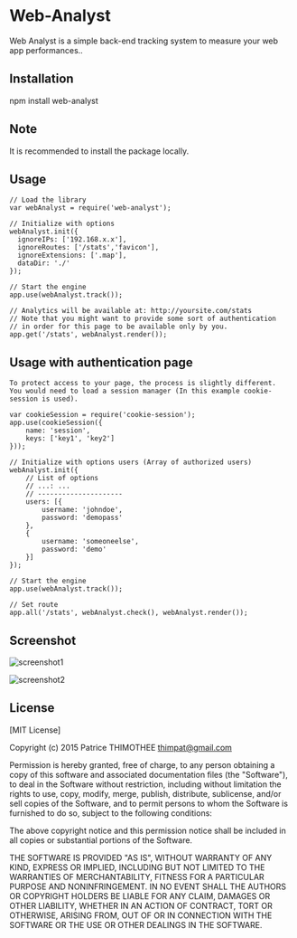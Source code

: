 
# Web-Analyst
Web Analyst is a simple back-end tracking system to measure your web app performances..

## Installation
   
npm install web-analyst


## Note

It is recommended to install the package locally.


## Usage

    // Load the library
    var webAnalyst = require('web-analyst');

    // Initialize with options
    webAnalyst.init({
      ignoreIPs: ['192.168.x.x'],
      ignoreRoutes: ['/stats','favicon'],
      ignoreExtensions: ['.map'],
      dataDir: './'
    });

    // Start the engine
    app.use(webAnalyst.track());

    // Analytics will be available at: http://yoursite.com/stats
    // Note that you might want to provide some sort of authentication
    // in order for this page to be available only by you.
    app.get('/stats', webAnalyst.render());


## Usage with authentication page

    To protect access to your page, the process is slightly different.
    You would need to load a session manager (In this example cookie-session is used).
    
    var cookieSession = require('cookie-session');
    app.use(cookieSession({
        name: 'session',
        keys: ['key1', 'key2']
    }));

    // Initialize with options users (Array of authorized users)
    webAnalyst.init({
        // List of options
        // ...: ...
        // ---------------------
        users: [{
            username: 'johndoe',
            password: 'demopass'
        },
        {
            username: 'someoneelse',
            password: 'demo'
        }]
    });

    // Start the engine
    app.use(webAnalyst.track());

    // Set route
    app.all('/stats', webAnalyst.check(), webAnalyst.render());
    

## Screenshot

![screenshot1](https://perspectivedev.com/portfolio/img/screenshot3.jpg)    

![screenshot2](https://perspectivedev.com/portfolio/img/screenshot4.jpg)    

## License

[MIT License]

Copyright (c) 2015 Patrice THIMOTHEE <thimpat@gmail.com>


Permission is hereby granted, free of charge, to any person obtaining a copy
of this software and associated documentation files (the "Software"), to deal
in the Software without restriction, including without limitation the rights
to use, copy, modify, merge, publish, distribute, sublicense, and/or sell
copies of the Software, and to permit persons to whom the Software is
furnished to do so, subject to the following conditions:


The above copyright notice and this permission notice shall be included in
all copies or substantial portions of the Software.


THE SOFTWARE IS PROVIDED "AS IS", WITHOUT WARRANTY OF ANY KIND, EXPRESS OR
IMPLIED, INCLUDING BUT NOT LIMITED TO THE WARRANTIES OF MERCHANTABILITY,
FITNESS FOR A PARTICULAR PURPOSE AND NONINFRINGEMENT.  IN NO EVENT SHALL THE
AUTHORS OR COPYRIGHT HOLDERS BE LIABLE FOR ANY CLAIM, DAMAGES OR OTHER
LIABILITY, WHETHER IN AN ACTION OF CONTRACT, TORT OR OTHERWISE, ARISING FROM,
OUT OF OR IN CONNECTION WITH THE SOFTWARE OR THE USE OR OTHER DEALINGS IN
THE SOFTWARE.



